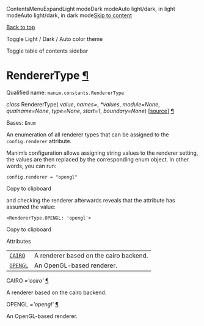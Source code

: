 ContentsMenuExpandLight modeDark modeAuto light/dark, in light modeAuto light/dark, in dark mode[Skip to content](https://docs.manim.community/en/stable/reference/manim.constants.RendererType.html#furo-main-content)

[Back to top](https://docs.manim.community/en/stable/reference/manim.constants.RendererType.html#)

Toggle Light / Dark / Auto color theme

Toggle table of contents sidebar

# RendererType [¶](https://docs.manim.community/en/stable/reference/manim.constants.RendererType.html\#renderertype "Link to this heading")

Qualified name: `manim.constants.RendererType`

_class_ RendererType( _value_, _names=<notgiven>_, _\*values_, _module=None_, _qualname=None_, _type=None_, _start=1_, _boundary=None_) [\[source\]](https://docs.manim.community/en/stable/_modules/manim/constants.html#RendererType) [¶](https://docs.manim.community/en/stable/reference/manim.constants.RendererType.html#manim.constants.RendererType "Link to this definition")

Bases: `Enum`

An enumeration of all renderer types that can be assigned to
the `config.renderer` attribute.

Manim’s configuration allows assigning string values to the renderer
setting, the values are then replaced by the corresponding enum object.
In other words, you can run:

```
config.renderer = "opengl"

```

Copy to clipboard

and checking the renderer afterwards reveals that the attribute has
assumed the value:

```
<RendererType.OPENGL: 'opengl'>

```

Copy to clipboard

Attributes

|     |     |
| --- | --- |
| [`CAIRO`](https://docs.manim.community/en/stable/reference/manim.constants.RendererType.html#manim.constants.RendererType.CAIRO "manim.constants.RendererType.CAIRO") | A renderer based on the cairo backend. |
| [`OPENGL`](https://docs.manim.community/en/stable/reference/manim.constants.RendererType.html#manim.constants.RendererType.OPENGL "manim.constants.RendererType.OPENGL") | An OpenGL-based renderer. |

CAIRO _='cairo'_ [¶](https://docs.manim.community/en/stable/reference/manim.constants.RendererType.html#manim.constants.RendererType.CAIRO "Link to this definition")

A renderer based on the cairo backend.

OPENGL _='opengl'_ [¶](https://docs.manim.community/en/stable/reference/manim.constants.RendererType.html#manim.constants.RendererType.OPENGL "Link to this definition")

An OpenGL-based renderer.